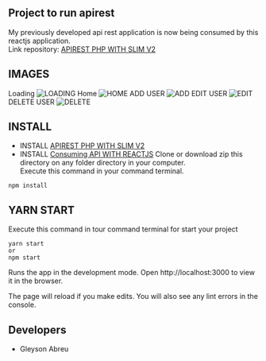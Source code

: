 ## Project to run apirest

My previously developed api rest application is now being consumed by this reactjs application.<br>
Link repository: [APIREST PHP WITH SLIM V2](https://github.com/gleysonabreu/apirest)<br>

## IMAGES
Loading
![LOADING](https://i.imgur.com/pdKf2se.png)
Home
![HOME](https://i.imgur.com/gjyQycz.png)
ADD USER
![ADD](https://i.imgur.com/qe4jrcZ.png)
EDIT USER
![EDIT](https://i.imgur.com/AXT2J0Q.png)
DELETE USER
![DELETE](https://i.imgur.com/BDHVSeF.png)

## INSTALL
- INSTALL [APIREST PHP WITH SLIM V2](https://github.com/gleysonabreu/apirest)
- INSTALL [Consuming API WITH REACTJS](https://github.com/gleysonabreu/apirest-react)
Clone or download zip this directory on any folder directory in your computer.<br>
Execute this command in your command terminal.
```
npm install
```

## YARN START
Execute this command in tour command terminal for start your project<br>
```
yarn start
or
npm start
```
Runs the app in the development mode.
Open http://localhost:3000 to view it in the browser.

The page will reload if you make edits.
You will also see any lint errors in the console.<br>

## Developers
- Gleyson Abreu